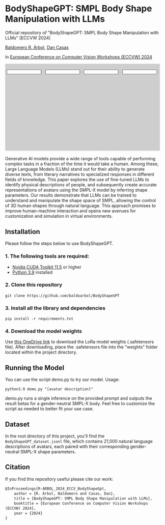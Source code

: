 # BodyShapeGPT: SMPL Body Shape Manipulation with LLMs

Official repository of "BodyShapeGPT: SMPL Body Shape Manipulation with LLMs" [ECCVW 2024]

[Baldomero R. Árbol](https://www.linkedin.com/in/baldomero-rodríguez-árbol-716132224/), [Dan Casas](https://dancasas.github.io/)

In [European Conference on Computer Vision Workshops (ECCVW) 2024](https://eccv.ecva.net)

![BodyShapeGPT Summary](./img/BodyShapeGPT_summary.gif)

Generative AI models provide a wide range of tools capable of performing complex tasks in a fraction of the time it would take a human. Among these, Large Language Models (LLMs) stand out for their ability to generate diverse texts, from literary narratives to specialized responses in different fields of knowledge. This paper explores the use of fine-tuned LLMs to identify physical descriptions of people, and subsequently create accurate representations of avatars using the SMPL-X model by inferring shape parameters. Our results demonstrate that LLMs can be trained to understand and manipulate the shape space of SMPL, allowing the control of 3D human shapes through natural language. This approach promises to improve human-machine interaction and opens new avenues for customization and simulation in virtual environments.

## Installation
Please follow the steps below to use BodyShapeGPT. 
### 1. The following tools are required:
* [Nvidia CUDA Toolkit 11.5](https://developer.nvidia.com/cuda-11-5-0-download-archive) or higher
* [Python 3.9](https://www.python.org/downloads/release/python-390/) installed

### 2. Clone this repository
```
git clone https://github.com/baldoarbol/BodyShapeGPT
```
### 3. Install all the library and dependencies
```
pip install -r requirements.txt
```
### 4. Download the model weights
Use [this OneDrive link](https://urjc-my.sharepoint.com/:u:/g/personal/baldomero_rodriguez_urjc_es/EUvZWSzuoEJAtJQB-iWWzdYBuDYj51hwOFmxQ429VeajEg?e=PpQ9QM) to download the LoRa model weights (.safetensors file). After downloading, place the .safetensors file into the "weights" folder located within the project directory.

## Running the Model
You can use the script demo.py to try our model. Usage:
```
python3.9 demo.py "[avatar description]"
```
demo.py runs a single inference on the provided prompt and outputs the result betas for a gender-neutral SMPL-X body. Feel free to customize the script as needed to better fit your use case.

## Dataset
In the root directory of this project, you'll find the `BodyShapeGPT_dataset.jsonl` file, which contains 21,000 natural language descriptions of avatars, each paired with their corresponding gender-neutral SMPL-X shape parameters.

## Citation
If you find this repository useful please cite our work:

```
@InProceedings{R-ARBOL_2024_ECCV_BodyShapeGpt,
    author = {R. Árbol, Baldomero and Casas, Dan},
    title = {BodyShapeGPT: SMPL Body Shape Manipulation with LLMs},
    booktitle = {European Conference on Computer Vision Workshops (ECCVW) 2024}, 
    year = {2024}
}
```

